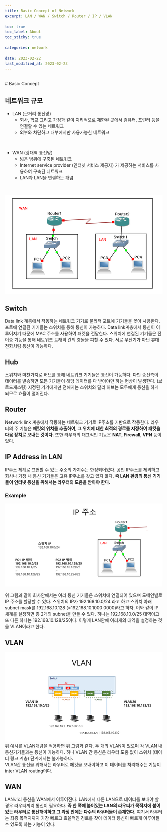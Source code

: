 ```yaml
---
title: Basic Concept of Network
excerpt: LAN / WAN / Switch / Router / IP / VLAN

toc: true
toc_label: About
toc_sticky: true

categories: network

date: 2023-02-22
last_modified_at: 2023-02-23
---
```

<br>
# Basic Concept

## 네트워크 규모
- LAN (근거리 통신망)
  - 회사, 학교 그리고 가정과 같이 지리적으로 제한된 곳에서 컴퓨터, 프린터 등을 연결할 수 있는 네트워크
  - 외부와 차단하고 내부에서만 사용가능한 네트워크
<br>

- WAN (광대역 통신망)
  - 넓은 범위에 구축된 네트워크
  - Internet service provider (인터넷 서비스 제공자) 가 제공하는 서비스를 사용하여 구축된 네트워크
  - LAN과 LAN을 연결하는 개념
<br>

![image](\assets\images\LANWAN.png)
<br>

## Switch
Data link 계층에서 작동하는 네트워크 기기로 물리적 포트에 기기들을 꽂아 사용한다. 포트에 연결된 기기들는 스위치를 통해 통신이 가능하다. Data link계층에서 통신이 이루어지기 때문에 MAC 주소를 사용하여 패켓을 전달한다.
스위치에 연결된 기기들은 전이중 기능을 통해 네트워크 트래픽 간의 충돌을 피할 수 있다. 서로 무전기가 아닌 휴대전화처럼 통신이 가능하다.
<br>

## Hub
스위치와 마찬가지로 허브를 통해 네트워크 기기들은 통신이 가능하다. 다만 송신측이 데이터를 발송하면 모든 기기들이 해당 데이터를 다 받아야만 하는 현상이 발생한다. (브로드캐스팅) 지정된 기기에게만 전해지는 스위치와 달리 허브는 모두에게 통신을 하게되므로 효율이 떨어진다.
<br>

## Router
Network link 계층에서 작동하는 네트워크 기기로 IP주소를 기반으로 작동한다. 라우터의 주 기능은 **패킷의 위치를 추출하여, 그 위치에 대한 최적의 경로를 지정하여 패킷을 다음 장치로 보내는 것이다.** 또한 라우터의 대표적인 기능은 **NAT, Firewall, VPN** 등이 있다.
<br>

## IP Address in LAN
IP주소 체계로 표현할 수 있는 주소의 가지수는 한정되어있다. 공인 IP주소를 제외하고 회사나 가정 내 통신 기기들은 고유 IP주소를 갖고 있지 않다. **즉 LAN 환경의 통신 기기들이 인터넷 통신을 위해서는 라우터의 도움을 받아야 한다.**
<br>

### Example
![image](\assets\images\lanaddress.png)
<br>

위 그림과 같이 회사안에서는 여러 통신 기기들은 스위치에 연결되어 있으며 도메인별로 IP 주소를 할당할 수 있다. 스위치의 IP가 192.168.10.0/24 라고 하고 스위치 아래 subnet mask를 192.168.10.128 (=192.168.10.1000 0000)라고 하자. 이와 같이 IP 체계를 설정하면 총 2개의 subnet을 만들 수 있다. 하나는 192.168.10.0/25 대역이고 또 다른 하나는 192.168.10.128/25이다. 이렇게 LAN안에 여러개의 대역을 설정하는 것을 VLAN이라고 한다.
<br>

## VLAN
![image](\assets\images\vlan.png)
<br>
위 예시를 VLAN개념을 적용하면 위 그림과 같다. 두 개의 VLAN이 있으며 각 VLAN 내 통신기기들과는 통신이 가능하다. 허나 VLAN 간 통신은 라우터 도움 없이 스위치 (데이터 링크 계층) 단계에서는 불가능하다.<br>
VLAN간 통신을 위해서는 라우터로 페킷을 보내야하고 이 데이터를 처리해주는 기능이 inter VLAN routing이다.
<br>

## WAN
LAN끼리 통신을 WAN에서 이루어진다. LAN에서 다른 LAN으로 데이터를 보내야 할 경우 라우터끼리 통신이 필요하다. **즉 한 쪽에 붙어있는 LAN의 라우터가 목적지에 붙어있는 라우터로 통신해야하고 그 과정 안에는 다수의 라우터들이 존재한다.** 여기서 라우터는 최종 목적지까지 가장 빠르고 효율적인 경로를 찾아 데이터 통신이 빠르게 이루어질 수 있도록 하는 기능이 있다.<br>